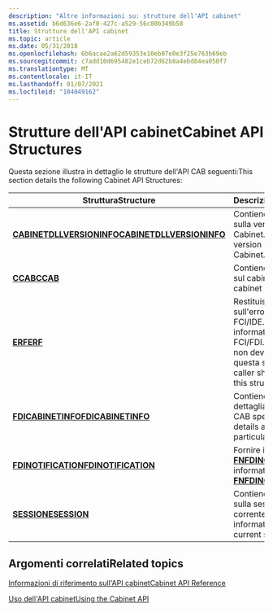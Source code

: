 ```yaml
---
description: "Altre informazioni su: strutture dell'API cabinet"
ms.assetid: b6d636e6-2af0-427c-a529-56c80b349b58
title: Strutture dell'API cabinet
ms.topic: article
ms.date: 05/31/2018
ms.openlocfilehash: 6b6acae2a62d59353e10eb07e0e3f25e763b69eb
ms.sourcegitcommit: c7add10d695482e1ceb72d62b8a4ebd84ea050f7
ms.translationtype: MT
ms.contentlocale: it-IT
ms.lasthandoff: 01/07/2021
ms.locfileid: "104049162"
---
```

# <a name="cabinet-api-structures"></a><span data-ttu-id="8ed1f-103">Strutture dell'API cabinet</span><span class="sxs-lookup"><span data-stu-id="8ed1f-103">Cabinet API Structures</span></span>

<span data-ttu-id="8ed1f-104">Questa sezione illustra in dettaglio le strutture dell'API CAB seguenti:</span><span class="sxs-lookup"><span data-stu-id="8ed1f-104">This section details the following Cabinet API Structures:</span></span>



| <span data-ttu-id="8ed1f-105">Struttura</span><span class="sxs-lookup"><span data-stu-id="8ed1f-105">Structure</span></span>                                              | <span data-ttu-id="8ed1f-106">Descrizione</span><span class="sxs-lookup"><span data-stu-id="8ed1f-106">Description</span></span>                                                                                     |
|--------------------------------------------------------|-------------------------------------------------------------------------------------------------|
| [<span data-ttu-id="8ed1f-107">**CABINETDLLVERSIONINFO**</span><span class="sxs-lookup"><span data-stu-id="8ed1f-107">**CABINETDLLVERSIONINFO**</span></span>](cabinetdllversioninfo.md) | <span data-ttu-id="8ed1f-108">Contiene le informazioni sulla versione per Cabinet.dll.</span><span class="sxs-lookup"><span data-stu-id="8ed1f-108">Contains the version information for Cabinet.dll.</span></span><br/>                                    |
| [<span data-ttu-id="8ed1f-109">**CCAB**</span><span class="sxs-lookup"><span data-stu-id="8ed1f-109">**CCAB**</span></span>](/windows/desktop/api/Fci/ns-fci-ccab)                                   | <span data-ttu-id="8ed1f-110">Contiene informazioni sul cabinet.</span><span class="sxs-lookup"><span data-stu-id="8ed1f-110">Contains cabinet information.</span></span><br/>                                                        |
| [<span data-ttu-id="8ed1f-111">**ERF**</span><span class="sxs-lookup"><span data-stu-id="8ed1f-111">**ERF**</span></span>](/windows/win32/api/fdi_fci_types/ns-fdi_fci_types-erf)                                     | <span data-ttu-id="8ed1f-112">Restituisce informazioni sull'errore da FCI/IDE.</span><span class="sxs-lookup"><span data-stu-id="8ed1f-112">Returns error information from FCI/FDI.</span></span> <span data-ttu-id="8ed1f-113">Il chiamante non deve modificare questa struttura.</span><span class="sxs-lookup"><span data-stu-id="8ed1f-113">The caller should not modify this structure.</span></span><br/> |
| [<span data-ttu-id="8ed1f-114">**FDICABINETINFO**</span><span class="sxs-lookup"><span data-stu-id="8ed1f-114">**FDICABINETINFO**</span></span>](/windows/desktop/api/Fdi/ns-fdi-fdicabinetinfo)               | <span data-ttu-id="8ed1f-115">Contiene informazioni dettagliate su un file CAB specifico.</span><span class="sxs-lookup"><span data-stu-id="8ed1f-115">Contains details about a particular cabinet file.</span></span><br/>                                    |
| [<span data-ttu-id="8ed1f-116">**FDINOTIFICATION**</span><span class="sxs-lookup"><span data-stu-id="8ed1f-116">**FDINOTIFICATION**</span></span>](/windows/desktop/api/Fdi/ns-fdi-fdinotification)             | <span data-ttu-id="8ed1f-117">Fornire informazioni a [**FNFDINOTIFY**](/windows/desktop/api/fdi/nf-fdi-fnfdinotify).</span><span class="sxs-lookup"><span data-stu-id="8ed1f-117">Provide information to [**FNFDINOTIFY**](/windows/desktop/api/fdi/nf-fdi-fnfdinotify).</span></span><br/>                           |
| [<span data-ttu-id="8ed1f-118">**SESSIONE**</span><span class="sxs-lookup"><span data-stu-id="8ed1f-118">**SESSION**</span></span>](session.md)                             | <span data-ttu-id="8ed1f-119">Contiene informazioni sulla sessione corrente.</span><span class="sxs-lookup"><span data-stu-id="8ed1f-119">Contains information about the current session.</span></span><br/>                                      |



 

## <a name="related-topics"></a><span data-ttu-id="8ed1f-120">Argomenti correlati</span><span class="sxs-lookup"><span data-stu-id="8ed1f-120">Related topics</span></span>

<dl> <dt>

[<span data-ttu-id="8ed1f-121">Informazioni di riferimento sull'API cabinet</span><span class="sxs-lookup"><span data-stu-id="8ed1f-121">Cabinet API Reference</span></span>](cabinet-api-reference.md)
</dt> <dt>

[<span data-ttu-id="8ed1f-122">Uso dell'API cabinet</span><span class="sxs-lookup"><span data-stu-id="8ed1f-122">Using the Cabinet API</span></span>](using-the-cabinet-api.md)
</dt> </dl>

 

 

